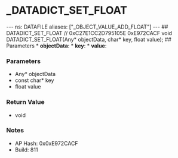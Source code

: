 # _DATADICT_SET_FLOAT

--- ns: DATAFILE aliases: ["_OBJECT_VALUE_ADD_FLOAT"] --- ## DATADICT_SET_FLOAT  // 0xC27E1CC2D795105E 0xE972CACF void DATADICT_SET_FLOAT(Any* objectData, char* key, float value);   ## Parameters * **objectData**: * **key**: * **value**:

### Parameters
* Any* objectData
* const char* key
* float value

### Return Value
* void

### Notes
* AP Hash: 0x0xE972CACF
* Build: 811

